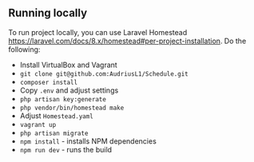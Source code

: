 ## Running locally

To run project locally, you can use Laravel Homestead https://laravel.com/docs/8.x/homestead#per-project-installation.
Do the following:
* Install VirtualBox and Vagrant
* `git clone git@github.com:AudriusL1/Schedule.git`
* `composer install`
* Copy `.env` and adjust settings
* `php artisan key:generate`
* `php vendor/bin/homestead make`
* Adjust `Homestead.yaml`  
* `vagrant up`
* `php artisan migrate`
* `npm install` - installs NPM dependencies
* `npm run dev` - runs the build
